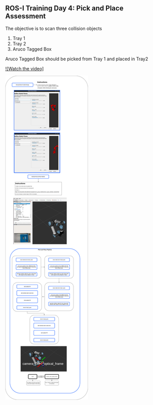 ## ROS-I Training Day 4: Pick and Place Assessment

The objective is to scan three collision objects
1) Tray 1
2) Tray 2
3) Aruco Tagged Box

Aruco Tagged Box should be picked from Tray 1 and placed in Tray2


[![Watch the video]](https://drive.google.com/file/d/1-mHyQSyAIe6ky_drLt9frTdwkg85A5WK/view?usp=drive_link)



![Exercise1](https://github.com/shalman-khan/ros2_training_manipulation_2023/blob/day4/simulation_student_copy/misc_files/readme_day4.png)

